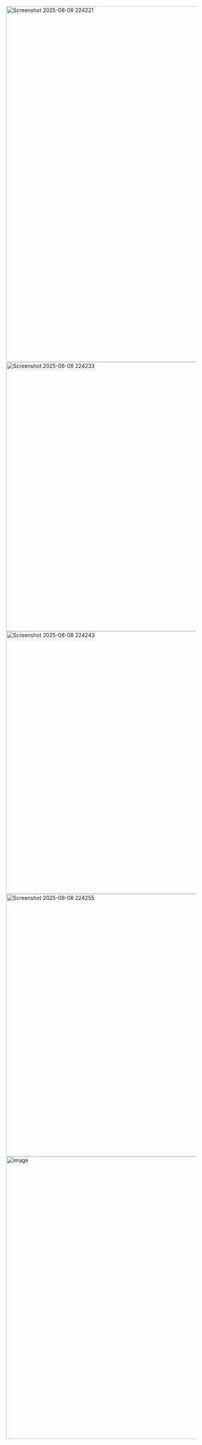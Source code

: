 <img width="1906" height="945" alt="Screenshot 2025-08-08 224221" src="https://github.com/user-attachments/assets/96729650-5666-4cf6-837e-e474094f77ad" />
<img width="1904" height="715" alt="Screenshot 2025-08-08 224233" src="https://github.com/user-attachments/assets/8f703726-d259-4a2d-afb9-2cbb397d9911" />
<img width="1905" height="698" alt="Screenshot 2025-08-08 224243" src="https://github.com/user-attachments/assets/d140dc6b-605b-40a2-b338-983540ade4dd" />
<img width="1903" height="697" alt="Screenshot 2025-08-08 224255" src="https://github.com/user-attachments/assets/c49872b7-9e30-445e-85b3-0c23e2d111ad" />
<img width="1906" height="751" alt="image" src="https://github.com/user-attachments/assets/6c5c0179-94bc-4def-9176-17b8e7b87bf5" />
